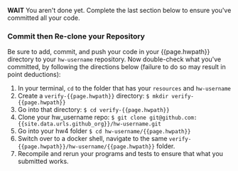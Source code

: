 
**WAIT** You aren't done yet.  Complete the last section below to ensure you've committed all your code.

### Commit then Re-clone your Repository

Be sure to add, commit, and push your code in your {{page.hwpath}} directory to your `hw-username` repository.  Now double-check what you've committed, by following the directions below (failure to do so may result in point deductions):

1. In your terminal, `cd` to the folder that has your `resources` and `hw-username`
1. Create a `verify-{{page.hwpath}}` directory: `$ mkdir verify-{{page.hwpath}}`
1. Go into that directory: `$ cd verify-{{page.hwpath}}`
1. Clone your hw_username repo: `$ git clone git@github.com:{{site.data.urls.github_org}}/hw-username.git`
1. Go into your hw4 folder `$ cd hw-username/{{page.hwpath}}`
1. Switch over to a docker shell, navigate to the same `verify-{{page.hwpath}}/hw-username/{{page.hwpath}}` folder.
1. Recompile and rerun your programs and tests to ensure that what you submitted works.